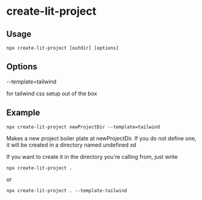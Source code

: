 # create-lit-project


## Usage

```
npx create-lit-project [outdir] [options]
```

## Options

--template=tailwind

for tailwind css setup out of the box

## Example

```
npx create-lit-project newProjectDir --template=tailwind
```

Makes a new project boiler plate at newProjectDir. If you do not define one, it will be created in a directory named undefined xd

If you want to create it in the directory you're calling from, just write

```
npx create-lit-project .
```

or

```
npx create-lit-project . --template-tailwind
```
